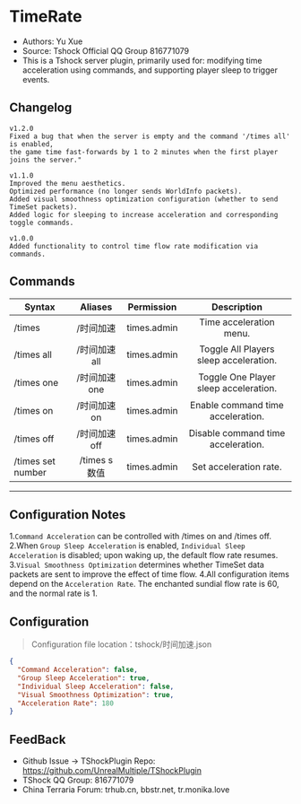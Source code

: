 # TimeRate

- Authors: Yu Xue
- Source: Tshock Official QQ Group 816771079
- This is a Tshock server plugin, primarily used for: modifying time acceleration using commands, and supporting player sleep to trigger events.

## Changelog

```
v1.2.0
Fixed a bug that when the server is empty and the command '/times all' is enabled,
the game time fast-forwards by 1 to 2 minutes when the first player joins the server."

v1.1.0
Improved the menu aesthetics.
Optimized performance (no longer sends WorldInfo packets).
Added visual smoothness optimization configuration (whether to send TimeSet packets).
Added logic for sleeping to increase acceleration and corresponding toggle commands.

v1.0.0
Added functionality to control time flow rate modification via commands.
```

## Commands

| Syntax                             | Aliases  |       Permission       |                   Description                   |
| -------------------------------- | :---: | :--------------: | :--------------------------------------: |
| /times  | /时间加速 |   times.admin    |    Time acceleration menu.    |
| /times all  | /时间加速 all |   times.admin    |    Toggle All Players sleep acceleration.    |
| /times one  | /时间加速 one |   times.admin    |    Toggle One Player sleep acceleration.    |
| /times on | /时间加速 on |   times.admin    |    Enable command time acceleration.    |
| /times off  | /时间加速 off |   times.admin    |    Disable command time acceleration.    |
| /times set number | /times s 数值 |   times.admin    |    Set acceleration rate.    |

---
Configuration Notes
---
1.`Command Acceleration` can be controlled with /times on and /times off.
2.When `Group Sleep Acceleration` is enabled, `Individual Sleep Acceleration` is disabled; upon waking up, the default flow rate resumes.
3.`Visual Smoothness Optimization` determines whether TimeSet data packets are sent to improve the effect of time flow.
4.All configuration items depend on the `Acceleration Rate`. The enchanted sundial flow rate is 60, and the normal rate is 1.

## Configuration
> Configuration file location：tshock/时间加速.json
```json
{
  "Command Acceleration": false,
  "Group Sleep Acceleration": true,
  "Individual Sleep Acceleration": false,
  "Visual Smoothness Optimization": true,
  "Acceleration Rate": 180
}
```
## FeedBack
- Github Issue -> TShockPlugin Repo: https://github.com/UnrealMultiple/TShockPlugin
- TShock QQ Group: 816771079
- China Terraria Forum: trhub.cn, bbstr.net, tr.monika.love